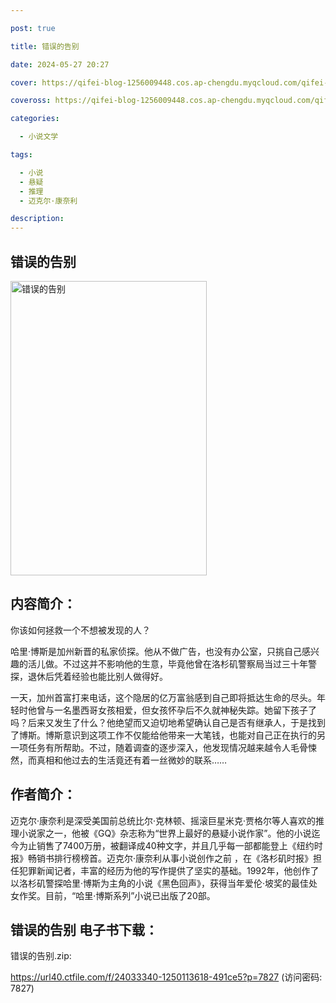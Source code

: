 ```yaml
---

post: true

title: 错误的告别

date: 2024-05-27 20:27

cover: https://qifei-blog-1256009448.cos.ap-chengdu.myqcloud.com/qifei-blog/6614b32368eb935713986e66.jpg

coveross: https://qifei-blog-1256009448.cos.ap-chengdu.myqcloud.com/qifei-blog/6614b32368eb935713986e66.jpg

categories:

  - 小说文学

tags:

  - 小说
  - 悬疑
  - 推理
  - 迈克尔·康奈利

description:
---
```


## 错误的告别
<img alt="错误的告别 " class="aligncenter loading" data-was-processed="true" decoding="async" fetchpriority="high" height="471" src="https://qifei-blog-1256009448.cos.ap-chengdu.myqcloud.com/qifei-blog/6614b32368eb935713986e66.jpg " style="cursor: zoom-in;" width="314"/>

## 内容简介：

你该如何拯救一个不想被发现的人？

哈里·博斯是加州新晋的私家侦探。他从不做广告，也没有办公室，只挑自己感兴趣的活儿做。不过这并不影响他的生意，毕竟他曾在洛杉矶警察局当过三十年警探，退休后凭着经验也能比别人做得好。

一天，加州首富打来电话，这个隐居的亿万富翁感到自己即将抵达生命的尽头。年轻时他曾与一名墨西哥女孩相爱，但女孩怀孕后不久就神秘失踪。她留下孩子了吗？后来又发生了什么？他绝望而又迫切地希望确认自己是否有继承人，于是找到了博斯。博斯意识到这项工作不仅能给他带来一大笔钱，也能对自己正在执行的另一项任务有所帮助。不过，随着调查的逐步深入，他发现情况越来越令人毛骨悚然，而真相和他过去的生活竟还有着一丝微妙的联系……

## 作者简介：

迈克尔·康奈利是深受美国前总统比尔·克林顿、摇滚巨星米克·贾格尔等人喜欢的推理小说家之一，他被《GQ》杂志称为“世界上最好的悬疑小说作家”。他的小说迄今为止销售了7400万册，被翻译成40种文字，并且几乎每一部都能登上《纽约时报》畅销书排行榜榜首。迈克尔·康奈利从事小说创作之前 ，在《洛杉矶时报》担任犯罪新闻记者，丰富的经历为他的写作提供了坚实的基础。1992年，他创作了以洛杉矶警探哈里·博斯为主角的小说《黑色回声》，获得当年爱伦·坡奖的最佳处女作奖。目前，“哈里·博斯系列”小说已出版了20部。

## 错误的告别 电子书下载：
错误的告别.zip: 

https://url40.ctfile.com/f/24033340-1250113618-491ce5?p=7827 (访问密码: 7827)
